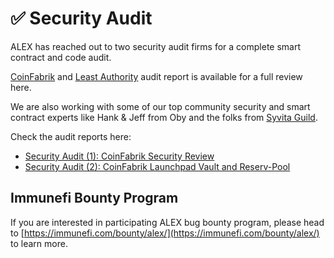 # ✅ Security Audit

ALEX has reached out to two security audit firms for a complete smart contract and code audit.

[CoinFabrik](https://www.coinfabrik.com/) and [Least Authority](https://leastauthority.com/) audit report is available for a full review here.

We are also working with some of our top community security and smart contract experts like Hank & Jeff from Oby and the folks from [Syvita Guild](https://syvita.org/).

Check the audit reports here:

- [Security Audit (1): CoinFabrik Security Review](https://drive.google.com/file/d/1sCxr-H\_NpnN-nZ8GPdi\_l7eGgtlBaxuz/view)
- [Security Audit (2): CoinFabrik Launchpad Vault and Reserv-Pool](https://blog.coinfabrik.com/smart-contract-audit/alexgo-audit-launchpad-vault-and-reserve-pool/)

## Immunefi Bounty Program

If you are interested in participating ALEX bug bounty program, please head to [https://immunefi.com/bounty/alex/](https://immunefi.com/bounty/alex/) to learn more.


